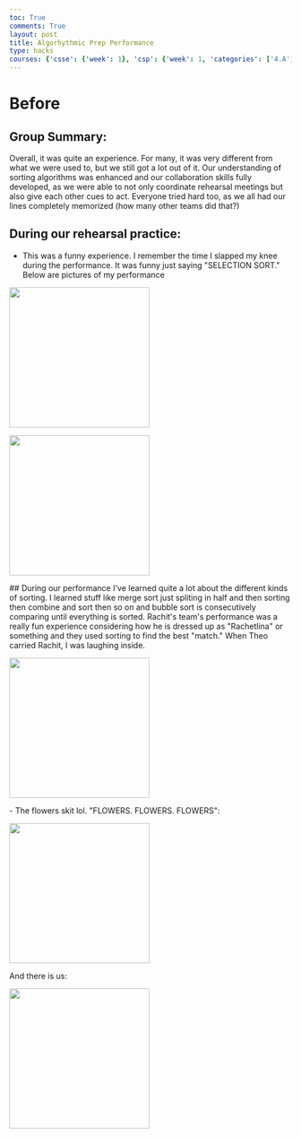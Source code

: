 ```yaml
---
toc: True
comments: True
layout: post
title: Algorhythmic Prep Performance
type: hacks
courses: {'csse': {'week': 1}, 'csp': {'week': 1, 'categories': ['4.A']}, 'csa': {'week': 0}, 'labnotebook': {'week': 3}}
---
```

# Before

## Group Summary:
Overall, it was quite an experience. For many, it was very different from what we were used to, but we still got a lot out of it. Our understanding of sorting algorithms was enhanced and our collaboration skills fully developed, as we were able to not only coordinate rehearsal meetings but also give each other cues to act. Everyone tried hard too, as we all had our lines completely memorized (how many other teams did that?)

## During our rehearsal practice:
- This was a funny experience. I remember the time I slapped my knee during the performance. It was funny just saying "SELECTION SORT." Below are pictures of my performance

<p class="center1">
  <img src="{{ site.baseurl }}/images/image-4.png" width=250px/>
</p>
<p class="center1">
  <img src="{{ site.baseurl }}/images/image-5.png" width=250px/>
</p>
## During our performance
I've learned quite a lot about the different kinds of sorting. I learned stuff like merge sort just spliting in half and then sorting then combine and sort then so on and bubble sort is consecutively comparing until everything is sorted. Rachit's team's performance was a really fun experience considering how he is dressed up as "Rachetlina" or something and they used sorting to find the best "match." When Theo carried Rachit, I was laughing inside.

<p class="center1">
  <img src="{{ site.baseurl }}/images/image-6.png" width=250px/>
</p>
- The flowers skit lol. "FLOWERS. FLOWERS. FLOWERS":

<p class="center1">
  <img src="{{ site.baseurl }}/images/image-7.png" width=250px/>
</p>
And there is us:

<p class="center1">
  <img src="{{ site.baseurl }}/images/image-8.png" width=250px/>
</p>